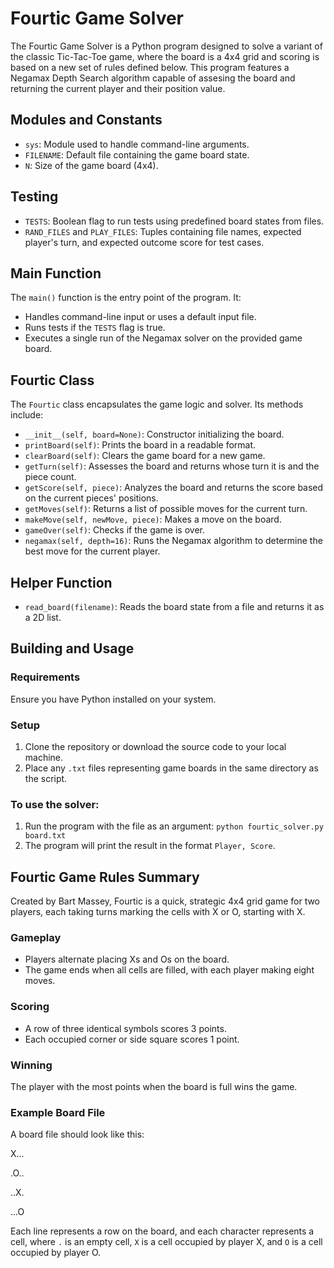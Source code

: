 # Fourtic Game Solver

The Fourtic Game Solver is a Python program designed to solve a variant of the classic Tic-Tac-Toe game, where the board is a 4x4 grid and scoring is based on a new set of rules defined below. This program features a Negamax Depth Search algorithm capable of assesing the board and returning the current player and their position value.

## Modules and Constants

- `sys`: Module used to handle command-line arguments.
- `FILENAME`: Default file containing the game board state.
- `N`: Size of the game board (4x4).

## Testing

- `TESTS`: Boolean flag to run tests using predefined board states from files.
- `RAND_FILES` and `PLAY_FILES`: Tuples containing file names, expected player's turn, and expected outcome score for test cases.

## Main Function

The `main()` function is the entry point of the program. It:

- Handles command-line input or uses a default input file.
- Runs tests if the `TESTS` flag is true.
- Executes a single run of the Negamax solver on the provided game board.

## Fourtic Class

The `Fourtic` class encapsulates the game logic and solver. Its methods include:

- `__init__(self, board=None)`: Constructor initializing the board.
- `printBoard(self)`: Prints the board in a readable format.
- `clearBoard(self)`: Clears the game board for a new game.
- `getTurn(self)`: Assesses the board and returns whose turn it is and the piece count.
- `getScore(self, piece)`: Analyzes the board and returns the score based on the current pieces' positions.
- `getMoves(self)`: Returns a list of possible moves for the current turn.
- `makeMove(self, newMove, piece)`: Makes a move on the board.
- `gameOver(self)`: Checks if the game is over.
- `negamax(self, depth=16)`: Runs the Negamax algorithm to determine the best move for the current player.

## Helper Function

- `read_board(filename)`: Reads the board state from a file and returns it as a 2D list.

## Building and Usage

### Requirements

Ensure you have Python installed on your system.

### Setup

1. Clone the repository or download the source code to your local machine.
2. Place any `.txt` files representing game boards in the same directory as the script.

### To use the solver:

1. Run the program with the file as an argument: `python fourtic_solver.py board.txt`
2. The program will print the result in the format `Player, Score`.

## Fourtic Game Rules Summary

Created by Bart Massey, Fourtic is a quick, strategic 4x4 grid game for two players, each taking turns marking the cells with X or O, starting with X.

### Gameplay

- Players alternate placing Xs and Os on the board.
- The game ends when all cells are filled, with each player making eight moves.

### Scoring

- A row of three identical symbols scores 3 points.
- Each occupied corner or side square scores 1 point.

### Winning

The player with the most points when the board is full wins the game.

### Example Board File

A board file should look like this:

X...

.O..

..X.

...O

Each line represents a row on the board, and each character represents a cell, where `.` is an empty cell, `X` is a cell occupied by player X, and `O` is a cell occupied by player O.
